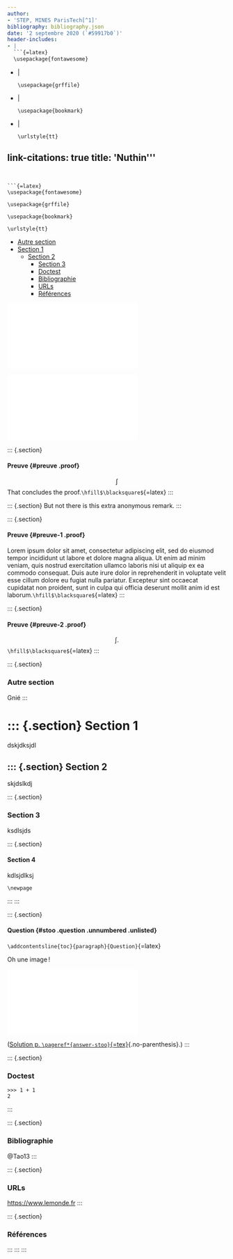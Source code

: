```yaml
---
author:
- 'STEP, MINES ParisTech[^1]'
bibliography: bibliography.json
date: '2 septembre 2020 (`#59917b0`)'
header-includes:
- |
  ```{=latex}
  \usepackage{fontawesome}
  ```
- |
  ```{=latex}
  \usepackage{grffile}
  ```
- |
  ```{=latex}
  \usepackage{bookmark}
  ```
- |
  ```{=latex}
  \urlstyle{tt}
  ```
link-citations: true
title: 'Nuthin'''
---
```


```{=latex}
\usepackage{fontawesome}
```

```{=latex}
\usepackage{grffile}
```

```{=latex}
\usepackage{bookmark}
```

```{=latex}
\urlstyle{tt}
```

-   [Autre section](#autre-section)
-   [Section 1](#section-1)
    -   [Section 2](#section-2)
        -   [Section 3](#section-3)
        -   [Doctest](#doctest)
        -   [Bibliographie](#bibliographie)
        -   [URLs](#urls)
        -   [Références](#références)

![Un exemple de dessin TikZ](images/tikz-picture.tex.pdf)

![Une image conçue en Python (Matplotlib)](images/low-pass.py.pdf)

::: {.section}
#### Preuve {#preuve .proof}

$$
\int
$$ That concludes the proof.`\hfill$\blacksquare$`{=latex}
:::

::: {.section}
But not there is this extra anonymous remark.
:::

::: {.section}
#### Preuve {#preuve-1 .proof}

Lorem ipsum dolor sit amet, consectetur adipiscing elit, sed do eiusmod
tempor incididunt ut labore et dolore magna aliqua. Ut enim ad minim
veniam, quis nostrud exercitation ullamco laboris nisi ut aliquip ex ea
commodo consequat. Duis aute irure dolor in reprehenderit in voluptate
velit esse cillum dolore eu fugiat nulla pariatur. Excepteur sint
occaecat cupidatat non proident, sunt in culpa qui officia deserunt
mollit anim id est laborum.`\hfill$\blacksquare$`{=latex}
:::

::: {.section}
#### Preuve {#preuve-2 .proof}

$$
\int.
$$`\hfill$\blacksquare$`{=latex}
:::

::: {.section}
### Autre section

Gnié
:::

::: {.section}
Section 1
=========

dskjdksjdl

::: {.section}
Section 2
---------

skjdslkdj

::: {.section}
### Section 3

ksdlsjds

::: {.section}
#### Section 4

kdlsjdlksj

```{=tex}
\newpage
```
:::
:::

::: {.section}
#### Question {#stoo .question .unnumbered .unlisted}

`\addcontentsline{toc}{paragraph}{Question}`{=latex}

Oh une image !

![Un exemple de dessin TikZ](images/tikz-picture.tex.pdf)

([Solution p.
`\pageref*{answer-stoo}`{=tex}](#answer-stoo){.no-parenthesis}.)
:::

::: {.section}
### Doctest

    >>> 1 + 1
    2
:::

::: {.section}
### Bibliographie

@Tao13
:::

::: {.section}
### URLs

<https://www.lemonde.fr>
:::

::: {.section}
### Références
:::
:::
:::

[^1]: Ce document est un des produits du projet [$\mbox{\faGithub}$
    `boisgera/CDIS`](https://github.com/), initié par la collaboration
    de [(S)ébastien
    Boisgérault](mailto:sebastien.boisgerault@mines-paristech.fr)
    (CAOR), [(T)homas Romary](mailto:thomas.romary@mines-paristech.fr)
    et [(E)milie Chautru](mailto:emilie.chautru@mines-paristech.fr)
    (GEOSCIENCES), [(P)auline
    Bernard](mailto:pauline.bernard@mines-paristech.fr) (CAS), avec la
    contribution de [Gabriel
    Stoltz](mailto:gabriel-stolz@mines-paristech.fr) (Ecole des Ponts
    ParisTech, CERMICS). Il est mis à disposition selon les termes de
    [la licence Creative Commons "attribution -- pas d'utilisation
    commerciale -- partage dans les mêmes conditions" 4.0
    internationale](http://creativecommons.org/licenses/by-nc-sa/).

